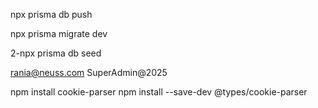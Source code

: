 
npx prisma db push  

npx prisma migrate dev

2-npx prisma db seed

rania@neuss.com
SuperAdmin@2025



npm install cookie-parser
npm install --save-dev @types/cookie-parser



